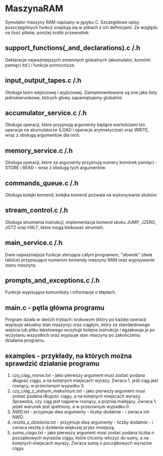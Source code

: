 # MaszynaRAM
Symulator maszyny RAM napisany w języku C.
Szczegółowe opisy poszczególnych funkcji znajdują się w plikach z ich definicjami. Ze względu na ilość plików, poniżej krótki przewodnik:

## support_functions(_and_declarations).c /.h
Deklaracje najważniejszych zmiennych globalnych (akumulator, komórki pamięci itd.) i funkcje pomocnicze.

## input_output_tapes.c /.h
Obsługa taśm wejściowej i wyjściowej. Zaimplementowane są one jako listy jednokierunkowe, których głowy zapamiętujemy globalnie.

## accumulator_service.c /.h
Obsługa operacji, które przyjmują argumenty będące wartościami tzn. operacje na akumulatorze (LOAD i operacje arytmetyczne) oraz WRITE, wraz z obsługą argumentów dla nich.

## memory_service.c /.h
Obsługa operacji, które za argumenty przyjmują numery komórek pamięci - STORE i READ - wraz z obsługą tych argumentów.

## commands_queue.c /.h
Obsługa kolejki komend; kolejka komend pozwala na wykonywanie skoków.

## stream_control.c /.h
Obsługa strumienia instrukcji; implementacja komend skoku JUMP, JZERO, JGTZ oraz HALT, które mogą blokować strumień.

## main_service.c /.h
Dwie najważniejsze funkcje sterujące całym programem, "słownik" (dwie tablice) przypisujące numerom komendy maszyny RAM oraz wypisywanie stanu maszyny.

## prompts_and_exceptions.c /.h
Funkcje wypisujące komunikaty i informacje o błędach.

## main.c - pętla główna programu
Program działa w dwóch trybach: krokowym (który po każdej operacji wypisuje aktualny stan maszyny) oraz ciągłym, który ze standardowego wejścia lub pliku tekstowego wczytuje kolejne instrukcje i egzekwuje je po wczytaniu wszystkich oraz wypisuje stan maszyny po zakończeniu działania programu. 

## examples - przykłady, na których można sprawdzić działanie programu
1. *czy_ciag_rosnie.txt* - jako pierwszy argument musi zostać podana długość ciągu, 
a na kolejnych miejscach wyrazy. Zwraca 1, jeśli ciąg jest rosnący, w przeciwnym wypadku 0.
2. *czy_ciag_z_jednym_maksimum.txt* - jako pierwszy argument musi zostać podana długość ciągu,
a na kolejnych miejscach wyrazy. Sprawdza, czy ciąg jest najpierw rosnący, a później malejący. 
Zwraca 1, jeżeli warunek jest spełniony, a w przeciwnym wypadku 0.
3. *NWD.txt* - przyjmuje dwa argumenty - liczby dodatnie - i zwraca ich NWD.
4. *reszta_z_dzielenia.txt* - przyjmuje dwa argumenty - liczby dodatnie - i zwraca resztę z dzielenia większej przez mniejszą.
5. *suma_ciagu.txt* - jako pierwszy argument musi zostać podana liczba *n* początkowych
wyrazów ciągu, które chcemy wliczyć do sumy, a na kolejnych miejscach wyrazy. 
Zwraca sumę *n* początkowych wyrazów ciągu.